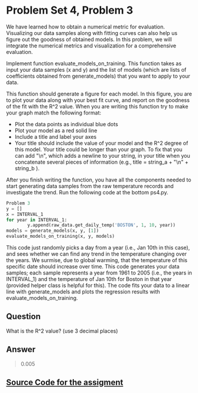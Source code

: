 # Problem Set 4, Problem 3
We have learned how to obtain a numerical metric for evaluation. Visualizing our data samples along with fitting curves 
can also help us figure out the goodness of obtained models. In this problem, we will integrate the numerical metrics and 
visualization for a comprehensive evaluation.

Implement function evaluate_models_on_training. This function takes as input your data samples (x and y) and the list of 
models (which are lists of coefficients obtained from generate_models) that you want to apply to your data.

This function should generate a figure for each model. In this figure, you are to plot your data along with your best fit 
curve, and report on the goodness of the fit with the R^2 value. When you are writing this function try to make your graph 
match the following format:
- Plot the data points as individual blue dots
- Plot your model as a red solid line
- Include a title and label your axes
- Your title should include the value of your model and the R^2 degree of this model. Your title could be longer than 
your graph. To fix that you can add "\n", which adds a newline to your string, in your title when you concatenate 
several pieces of information (e.g., title = string_a + "\n" + string_b ).

After you finish writing the function, you have all the components needed to start generating data samples from the raw 
temperature records and investigate the trend. Run the following code at the bottom ps4.py.
```python
Problem 3
y = []
x = INTERVAL_1
for year in INTERVAL_1:
        y.append(raw_data.get_daily_temp('BOSTON', 1, 10, year))
models = generate_models(x, y, [1])
evaluate_models_on_training(x, y, models)
```
This code just randomly picks a day from a year (i.e., Jan 10th in this case), and sees whether we can find any trend in 
the temperature changing over the years. We surmise, due to global warming, that the temperature of this specific date 
should increase over time. This code generates your data samples; each sample represents a year from 1961 to 2005 (i.e., 
the years in INTERVAL_1) and the temperature of Jan 10th for Boston in that year (provided helper class is helpful for 
this). The code fits your data to a linear line with generate_models and plots the regression results with 
evaluate_models_on_training.

## Question
What is the R^2 value? (use 3 decimal places)

## Answer
> 0.005

## [Source Code for the assigment](ProblemSet3/problem3.py)